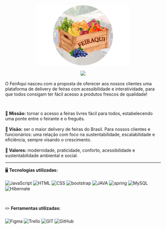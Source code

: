 <div align="center">
<img style="width: 300px;" src="Logo Feiraqui.png"/>
</div>
<p align="center"> 
    <img src="https://readme-typing-svg.herokuapp.com?font=Poppins&size=24&color=FF8827&center=true&vCenter=true&lines=Feira+lá+,+Feira+ali+,+FeirAqui;Feira+onde+você+estiver!"(https://git.io/typing-svg>
 </p>
 <p>
 O FeirAqui nasceu com a proposta de oferecer aos nossos clientes uma plataforma de delivery de feiras com acessibilidade e interatividade, para que todos consigam ter fácil acesso a produtos frescos de qualidade!
</p>

<br>


<p><b>🍉 Missão:</b> tornar o acesso a feiras livres fácil para
todos, estabelecendo uma ponte entre o feirante e o freguês.
<br> <br>
<b>🍍 Visão:</b> ser o maior delivery de feiras do Brasil. Para nossos
clientes e funcionários: uma relação com foco na sustentabilidade, escalabilidade e eficiência,
sempre visando o crescimento.
<br> <br>
<b>🍒 Valores: </b>  modernidade, praticidade, conforto, acessibilidade e
sustentabilidade ambiental e social.
</p>

<hr>

🖥️ **Tecnologias utilizadas:**<br><br>
<img align="center" src="https://img.shields.io/badge/JavaScript-323330?style=for-the-badge&logo=javascript&logoColor=white&color=FF8827" alt="JavaScript" title="JavaScript">
<img align="center" src="https://img.shields.io/badge/HTML-E34F26?style=for-the-badge&logo=html5&logoColor=white&color=FF8827" alt="HTML" title="HTML">
<img align="center" src="https://img.shields.io/badge/CSS-1572B6?style=for-the-badge&logo=css3&logoColor=white&color=FF8827" alt="CSS" title="CSS">
<img align="center" src="https://img.shields.io/badge/Bootstrap-563D7C?style=for-the-badge&logo=bootstrap&logoColor=white&color=FF8827" alt="bootstrap">
<img align="center" src="https://img.shields.io/badge/Java-ED8B00?style=for-the-badge&logo=java&logoColor=white&color=FF8827" alt="JAVA">
<img align="center" src="https://img.shields.io/badge/Spring-6DB33F?style=for-the-badge&logo=spring&logoColor=white&color=FF8827" alt="spring">
<img align="center" src="https://img.shields.io/badge/MySQL-00000F?style=for-the-badge&logo=mysql&logoColor=white&color=FF8827" alt="MySQL">
<img align="center" src="https://img.shields.io/badge/Hibernate-59666C?style=for-the-badge&logo=Hibernate&logoColor=white&color=FF8827" alt="Hibernate">
</div>
<br>

✏️ **Ferramentas utilizadas:**<br><br>
<img align="center" src="https://img.shields.io/badge/Figma-F24E1E?style=for-the-badge&logo=figma&logoColor=white&color=FF8827" alt="Figma" title="Figma">
<img align="center" src="https://img.shields.io/badge/Trello-0052CC?style=for-the-badge&logo=trello&logoColor=white&color=FF8827" alt="Trello" title="Trello">
<img align="center" src="https://img.shields.io/badge/GIT-E44C30?style=for-the-badge&logo=git&logoColor=white&color=FF8827" alt="GIT" title="GIT">
<img align="center" src="https://img.shields.io/badge/GitHub-100000?style=for-the-badge&logo=github&logoColor=white&color=FF8827" alt="GitHub" title="GitHub">

<br>

